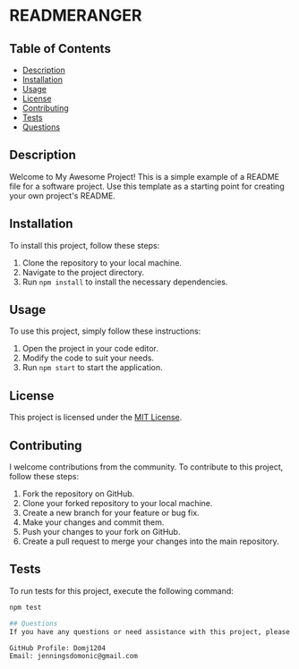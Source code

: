 # READMERANGER

## Table of Contents

- [Description](#description)
- [Installation](#installation)
- [Usage](#usage)
- [License](#license)
- [Contributing](#contributing)
- [Tests](#tests)
- [Questions](#questions)

## Description

Welcome to My Awesome Project! This is a simple example of a README file for a software project. Use this template as a starting point for creating your own project's README.

## Installation

To install this project, follow these steps:

1. Clone the repository to your local machine.
2. Navigate to the project directory.
3. Run `npm install` to install the necessary dependencies.

## Usage

To use this project, simply follow these instructions:

1. Open the project in your code editor.
2. Modify the code to suit your needs.
3. Run `npm start` to start the application.

## License

This project is licensed under the [MIT License](https://opensource.org/licenses/MIT).

## Contributing

I welcome contributions from the community. To contribute to this project, follow these steps:

1. Fork the repository on GitHub.
2. Clone your forked repository to your local machine.
3. Create a new branch for your feature or bug fix.
4. Make your changes and commit them.
5. Push your changes to your fork on GitHub.
6. Create a pull request to merge your changes into the main repository.

## Tests

To run tests for this project, execute the following command:

```bash
npm test

## Questions
If you have any questions or need assistance with this project, please feel free to reach out:

GitHub Profile: Domj1204
Email: jenningsdomonic@gmail.com
